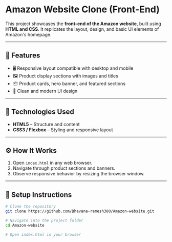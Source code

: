 
# Amazon Website Clone (Front-End)

This project showcases the **front-end of the Amazon website**, built using **HTML and CSS**. It replicates the layout, design, and basic UI elements of Amazon's homepage.

---

## 🚀 Features

* 🖥️ Responsive layout compatible with desktop and mobile
* 🖼️ Product display sections with images and titles
* 📦 Product cards, hero banner, and featured sections
* 🎨 Clean and modern UI design

---

## 🧠 Technologies Used

* **HTML5** – Structure and content
* **CSS3 / Flexbox** – Styling and responsive layout

---

## ⚙️ How It Works

1. Open `index.html` in any web browser.
2. Navigate through product sections and banners.
3. Observe responsive behavior by resizing the browser window.

---

## 🧩 Setup Instructions

```bash
# Clone the repository
git clone https://github.com/Bhavana-ramesh380/Amazon-website.git

# Navigate into the project folder
cd Amazon-website

# Open index.html in your browser

